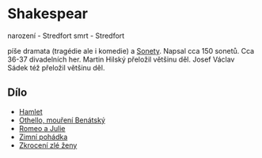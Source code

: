 # Shakespear

narození - Stredfort
smrt - Stredfort

píše dramata (tragédie ale i komedie) a [Sonety](Sonety.md).
Napsal cca 150 sonetů.
Cca 36-37 divadelních her.
Martin Hilský přeložil většinu děl.
Josef Václav Sádek též přeložil většinu děl.

## Dílo

- [Hamlet](cjl/testy/Hamlet.md)
- [Othello, mouření Benátský](Othello,%20mouření%20Benátský.md)
- [Romeo a Julie](Romeo%20a%20Julie.md)
- [Zimní pohádka](Zimní%20pohádka.md)
- [Zkrocení zlé ženy](Zkrocení%20zlé%20ženy.md)
